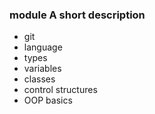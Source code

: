 ### module A short description

- git
- language
- types
- variables
- classes
- control structures
- OOP basics
